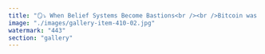 ```yaml
---
title: "🪞⤵️ When Belief Systems Become Bastions<br /><br />Bitcoin was born as a rebellion. A declaration of independence from central banks, from manipulation, from opacity. But what happens when rebellion ossifies into religion?<br /><br />A fortress of maximalism rises. Inside, volatility is hailed as virtue, and resistance to evolution is worn like armor. Outside, the world recalibrates—fluid, decentralized, async. EigenLayer whispers. Morpho flexes. ETH breathes in rhythm with global coordination.<br /><br />And Bitcoin?<br /><br />A gleaming citadel on the edge of an algorithmic fault line. No treasury, no flexibility, no responsiveness—just code frozen in reverence. The harder it tries to defy gravity, the more its own weight betrays it.<br /><br />If BTC is the bellwether, what exactly is it tolling?<br /><br />Recalibration is not coming. It's already here. Systems adapt—or they fracture.<br /><br />cc Ethereum Foundation Eigen Labs Morpho<br />cc Solana Foundation<br />cc Strategy Tether.io<br />cc CoinDesk<br />🕳️"
image: "./images/gallery-item-410-02.jpg"
watermark: "443"
section: "gallery"
---
```

